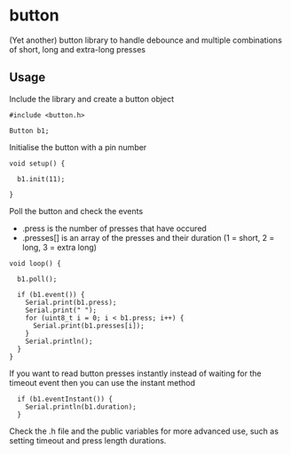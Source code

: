 # button
(Yet another) button library to handle debounce and multiple combinations of short, long and extra-long presses

## Usage


Include the library and create a button object
```
#include <button.h>

Button b1;
```


Initialise the button with a pin number
```
void setup() {

  b1.init(11);

}
```


Poll the button and check the events
* .press is the number of presses that have occured
* .presses[] is an array of the presses and their duration (1 = short, 2 = long, 3 = extra long)
```
void loop() {

  b1.poll();

  if (b1.event()) {
    Serial.print(b1.press);
    Serial.print(" ");
    for (uint8_t i = 0; i < b1.press; i++) {
      Serial.print(b1.presses[i]);
    }
    Serial.println();
  }
}
```


If you want to read button presses instantly instead of waiting for the timeout event then you can use the instant method
```
  if (b1.eventInstant()) {
    Serial.println(b1.duration);
  }
```

Check the .h file and the public variables for more advanced use, such as setting timeout and press length durations.
